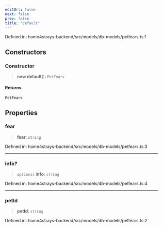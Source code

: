 ```yaml
---
editUrl: false
next: false
prev: false
title: "default"
---
```


Defined in: home4strays-backend/src/models/db-models/petfears.ts:1

## Constructors

### Constructor

> **new default**(): `PetFears`

#### Returns

`PetFears`

## Properties

### fear

> **fear**: `string`

Defined in: home4strays-backend/src/models/db-models/petfears.ts:3

***

### info?

> `optional` **info**: `string`

Defined in: home4strays-backend/src/models/db-models/petfears.ts:4

***

### petId

> **petId**: `string`

Defined in: home4strays-backend/src/models/db-models/petfears.ts:2
